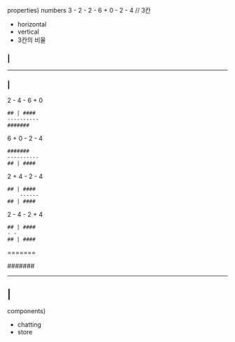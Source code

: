 properties) numbers 3 - 2 - 2 - 6 + 0 - 2 - 4 
// 3칸 
- horizontal
- vertical
- 3칸의 비율

### | ###
----------
### | ###

2 - 4 - 6 + 0

    ## | ####
    ----------
    #######

6 + 0 - 2 - 4 

    #######
    ----------
    ## | ####

2 + 4 - 2 - 4 

    ## | ####
        ------
    ## | ####

2 - 4 - 2 + 4 

    ## | ####
    - -
    ## | ####

=======

#######
- - - - -
## | ####

components)
- chatting
- store 